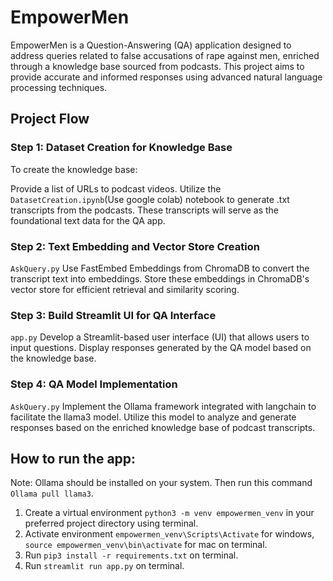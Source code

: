 # EmpowerMen
EmpowerMen is a Question-Answering (QA) application designed to address queries related to false accusations of rape against men, enriched through a knowledge base sourced from podcasts. This project aims to provide accurate and informed responses using advanced natural language processing techniques.

## Project Flow
### Step 1: Dataset Creation for Knowledge Base
  To create the knowledge base:
  
  Provide a list of URLs to podcast videos.
  Utilize the ```DatasetCreation.ipynb```(Use google colab) notebook to generate .txt transcripts from the podcasts. These transcripts will serve as the foundational text data for the QA app.

### Step 2: Text Embedding and Vector Store Creation
```AskQuery.py```
  Use FastEmbed Embeddings from ChromaDB to convert the transcript text into embeddings.
  Store these embeddings in ChromaDB's vector store for efficient retrieval and similarity scoring.
  
### Step 3: Build Streamlit UI for QA Interface
```app.py```
Develop a Streamlit-based user interface (UI) that allows users to input questions.
Display responses generated by the QA model based on the knowledge base.

### Step 4: QA Model Implementation
```AskQuery.py```
  Implement the Ollama framework integrated with langchain to facilitate the llama3 model.
  Utilize this model to analyze and generate responses based on the enriched knowledge base of podcast transcripts.

## How to run the app:
Note: Ollama should be installed on your system. Then run this command ```Ollama pull llama3```.
1) Create a virtual environment ```python3 -m venv empowermen_venv``` in your preferred project directory using terminal.
2) Activate environment ```empowermen_venv\Scripts\Activate``` for windows, ```source empowermen_venv\bin\activate``` for mac on terminal.
3) Run ```pip3 install -r requirements.txt``` on terminal.
4) Run ```streamlit run app.py``` on terminal.
